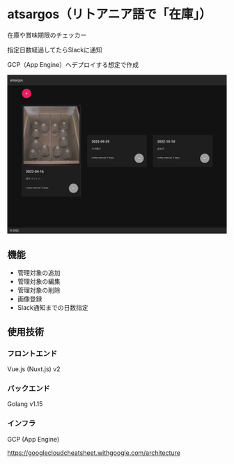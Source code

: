 # atsargos（リトアニア語で「在庫」）
在庫や賞味期限のチェッカー

指定日数経過してたらSlackに通知

GCP（App Engine）へデプロイする想定で作成

![atsargos](atsargos.png)

## 機能

- 管理対象の追加
- 管理対象の編集
- 管理対象の削除
- 画像登録
- Slack通知までの日数指定

## 使用技術

### フロントエンド

Vue.js (Nuxt.js) v2

### バックエンド

Golang v1.15

### インフラ

GCP (App Engine)


https://googlecloudcheatsheet.withgoogle.com/architecture

